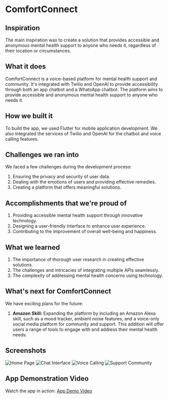 # ComfortConnect

## Inspiration

The main inspiration was to create a solution that provides accessible and anonymous mental health support to anyone who needs it, regardless of their location or circumstances.

## What it does

ComfortConnect is a voice-based platform for mental health support and community. It's integrated with Twilio and OpenAI to provide accessibility through both an app chatbot and a WhatsApp chatbot. The platform aims to provide accessible and anonymous mental health support to anyone who needs it.

## How we built it

To build the app, we used Flutter for mobile application development. We also integrated the services of Twilio and OpenAI for the chatbot and voice calling features.

## Challenges we ran into

We faced a few challenges during the development process:
1. Ensuring the privacy and security of user data.
2. Dealing with the emotions of users and providing effective remedies.
3. Creating a platform that offers meaningful solutions.

## Accomplishments that we're proud of

1. Providing accessible mental health support through innovative technology.
2. Designing a user-friendly interface to enhance user experience.
3. Contributing to the improvement of overall well-being and happiness.

## What we learned

1. The importance of thorough user research in creating effective solutions.
2. The challenges and intricacies of integrating multiple APIs seamlessly.
3. The complexity of addressing mental health concerns using technology.

## What's next for ComfortConnect

We have exciting plans for the future:
1. **Amazon Skill:** Expanding the platform by including an Amazon Alexa skill, such as a mood tracker, ambient noise features, and a voice-only social media platform for community and support. This addition will offer users a range of tools to engage with and address their mental health needs.

## Screenshots

![Home Page](/screenshots/1.jpg)
![Chat Interface](/screenshots/2.jpg)
![Voice Calling](/screenshots/3.jpg)
![Support Community](/screenshots/4.jpg)

## App Demonstration Video

Watch the app in action: [App Demo Video](https://youtu.be/AEhcHWB8-kc)
